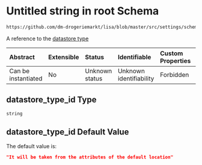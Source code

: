 # Untitled string in root Schema

```txt
https://github.com/dm-drogeriemarkt/lisa/blob/master/src/settings/schema.json#/properties/form_settings/properties/default_values/properties/datastore_type_id
```

A reference to the [datastore type](#datastore_types)

| Abstract            | Extensible | Status         | Identifiable            | Custom Properties | Additional Properties | Access Restrictions | Defined In                                                                              |
| :------------------ | :--------- | :------------- | :---------------------- | :---------------- | :-------------------- | :------------------ | :-------------------------------------------------------------------------------------- |
| Can be instantiated | No         | Unknown status | Unknown identifiability | Forbidden         | Allowed               | none                | [settings.schema.json*](../../src/settings/settings.schema.json "open original schema") |

## datastore_type_id Type

`string`

## datastore_type_id Default Value

The default value is:

```json
"It will be taken from the attributes of the default location"
```
